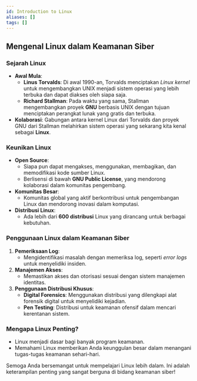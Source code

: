 ```yaml
---
id: Introduction to Linux
aliases: []
tags: []
---
```


## Mengenal Linux dalam Keamanan Siber

### Sejarah Linux

- **Awal Mula**:
  - **Linus Torvalds**: Di awal 1990-an, Torvalds menciptakan _Linux kernel_ untuk mengembangkan UNIX menjadi sistem operasi yang lebih terbuka dan dapat diakses oleh siapa saja.
  - **Richard Stallman**: Pada waktu yang sama, Stallman mengembangkan proyek **GNU** berbasis UNIX dengan tujuan menciptakan perangkat lunak yang gratis dan terbuka.
- **Kolaborasi**: Gabungan antara kernel Linux dari Torvalds dan proyek GNU dari Stallman melahirkan sistem operasi yang sekarang kita kenal sebagai **Linux**.

### Keunikan Linux

- **Open Source**:
  - Siapa pun dapat mengakses, menggunakan, membagikan, dan memodifikasi kode sumber Linux.
  - Berlisensi di bawah **GNU Public License**, yang mendorong kolaborasi dalam komunitas pengembang.
- **Komunitas Besar**:
  - Komunitas global yang aktif berkontribusi untuk pengembangan Linux dan mendorong inovasi dalam komputasi.
- **Distribusi Linux**:
  - Ada lebih dari **600 distribusi** Linux yang dirancang untuk berbagai kebutuhan.

### Penggunaan Linux dalam Keamanan Siber

1. **Pemeriksaan Log**:
   - Mengidentifikasi masalah dengan memeriksa log, seperti _error logs_ untuk menyelidiki insiden.
2. **Manajemen Akses**:
   - Memastikan akses dan otorisasi sesuai dengan sistem manajemen identitas.
3. **Penggunaan Distribusi Khusus**:
   - **Digital Forensics**: Menggunakan distribusi yang dilengkapi alat forensik digital untuk menyelidiki kejadian.
   - **Pen Testing**: Distribusi untuk keamanan ofensif dalam mencari kerentanan sistem.

### Mengapa Linux Penting?

- Linux menjadi dasar bagi banyak program keamanan.
- Memahami Linux memberikan Anda keunggulan besar dalam menangani tugas-tugas keamanan sehari-hari.

Semoga Anda bersemangat untuk mempelajari Linux lebih dalam. Ini adalah keterampilan penting yang sangat berguna di bidang keamanan siber!
